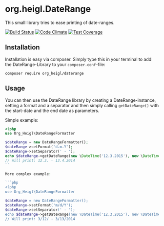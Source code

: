 # org.heigl.DateRange

This small library tries to ease printing of date-ranges.

[![Build Status](https://travis-ci.org/heiglandreas/org.heigl.daterange.svg?branch=master)](https://travis-ci.org/heiglandreas/org.heigl.daterange)
[![Code Climate](https://codeclimate.com/github/heiglandreas/org.heigl.daterange/badges/gpa.svg)](https://codeclimate.com/github/heiglandreas/org.heigl.daterange)
[![Test Coverage](https://codeclimate.com/github/heiglandreas/org.heigl.daterange/badges/coverage.svg)](https://codeclimate.com/github/heiglandreas/org.heigl.daterange)

## Installation

Installation is easy via composer. Simply type this in your terminal to add the
DateRange-Library to your ```composer.conf```-file:

    composer require org_heigl/daterange


## Usage

You can then use the DateRange library by creating a DateRange-instance,
setting a format and a separator and then simply calling ```getDateRange()```
with the start-date and the end date as parameters.

Simple example:

```php
<?php
use Org_Heigl\DateRangeFormatter

$dateRange = new DateRangeFormatter();
$dateRange->setFormat('d.m.Y');
$dateRange->setSeparator(' - ');
echo $dateRange->getDateRange(new \DateTime('12.3.2015'), new \DateTime('13.4.2015'));
// Will print: 12.3. - 13.4.2014
``

More complex example:

```php
<?php
use Org_Heigl\DateRangeFormatter

$dateRange = new DateRangeFormatter();
$dateRange->setFormat('m/d/Y');
$dateRange->setSeparator(' - ');
echo $dateRange->getDateRange(new \DateTime('12.3.2015'), new \DateTime('13.3.2015'));
// Will print: 3/12/ - 3/13/2014
```
